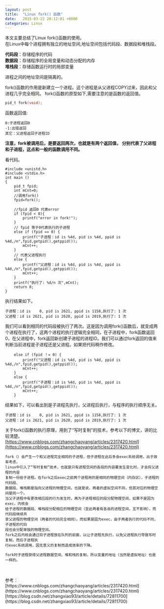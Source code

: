 ```yaml
---
layout: post
title:  "Linux fork() 函数"
date:   2015-03-22 20:12:01 +0800
categories: Linux
---
```

本文主要总结了Linux fork()函数的使用。<br>
在Linux中每个进程拥有独立的地址空间,地址空间包括代码段、数据段和堆栈段。<br>

**代码段**：存储程序的代码<br>
**数据段**：存储程序的全局变量和动态分配的内存<br>
**堆栈段**：存储函数运行时的局部变量<br>

进程之间的地址空间是隔离的。

fork()函数的作用是新建立一个进程。这个进程是从父进程COPY过来，因此和父进程几乎完全相同。
fork()函数的原型如下,需要注意的是函数的返回值。
```c
pid_t fork(void);
```
函数返回值:
```
0:子进程返回0
-1:出错返回
其它：父进程返回子进程ID
```
**注意，fork被调用后，是要返回两次，也就是有两个返回值，**
**分别代表了父进程和子进程，这点和一般的函数调用不同。**

看代码。
```
#include <unistd.h>  
#include <stdio.h>   
int main ()   
{   
    pid_t fpid; 
    int mCnt=0; 
    //调用fork()
    fpid=fork();
 
    //fpid 返回0 代表error
    if (fpid < 0){   
        printf("error in fork!"); 
    }  
    // fpid 等于0代表执行的子进程
    else if (fpid == 0) {  
        printf("子进程：id is %4d, pid is %4d, ppid is %4d,/n",fpid,getpid(),getppid());   
        mCnt++;  
    }  
    // 代表父进程执行
    else {  
        printf("父进程：id is %4d, pid is %4d, ppid is %4d,/n",fpid,getpid(),getppid());   
        mCnt++;  
    }  
    printf("执行了: %d/n 次",mCnt);  
    return 0;     
} 
```
执行结果如下。

```
子进程：id is    0, pid is 2621, ppid is 1158,执行了: 1 次
父进程：id is 2621, pid is 2620, ppid is 2019,执行了: 1 次

```
我们可以看到相同的代码段被执行了两次。这是因为调用fork()函数后，就变成两个进程在执行了，这两个进程的执行逻辑完全相同，在子进程中，fork函数返回0，在父进程中，fork返回新创建子进程的进程ID。我们可以通过fork返回的值来判断当前进程是子进程还是父进程。如果把代码稍作修改。
```
    else if (fpid ！= 0) {  
        printf("父进程：id is %4d, pid is %4d, ppid is %4d,/n",fpid,getpid(),getppid());   
        mCnt++;  
    }  
    else {  
        printf("子进程：id is %4d, pid is %4d, ppid is %4d,/n",fpid,getpid(),getppid());   
        mCnt++;  
    } 
```
结果如下，可以看出到是子进程先执行，父进程后执行，与程序的执行顺序无关。
```
子进程：id is    0, pid is 2621, ppid is 1158,执行了: 1 次
父进程：id is 2621, pid is 2620, ppid is 2019,执行了: 1 次
```
关于fork()函数的执行原理，用到了“写时复制”的技术，参考以下的博文，讲的比较清楚。<br>
[https://www.cnblogs.com/zhangchaoyang/articles/2317420.html](https://www.cnblogs.com/zhangchaoyang/articles/2317420.html)

```
fork（）会产生一个和父进程完全相同的子进程，但子进程在此后多会exec系统调用，出于效率考虑，
linux中引入了“写时复制“技术，也就是只有进程空间的各段的内容要发生变化时，才会将父进程的内容
复制一份给子进程。在fork之后exec之前两个进程用的是相同的物理空间（内存区），子进程的代码段、
数据段、堆栈都是指向父进程的物理空间，也就是说，两者的虚拟空间不同，但其对应的物理空间是同一个。
当父子进程中有更改相应段的行为发生时，再为子进程相应的段分配物理空间，如果不是因为exec，内核会
给子进程的数据段、堆栈段分配相应的物理空间（至此两者有各自的进程空间，互不影响），而代码段继续共
享父进程的物理空间（两者的代码完全相同）。而如果是因为exec，由于两者执行的代码不同，子进程的代码
段也会分配单独的物理空间。
fork之后内核会通过将子进程放在队列的前面，以让子进程先执行，以免父进程执行导致写时复制，而后子进程执
行exec系统调用，因无意义的复制而造成效率的下降。

fork时子进程获得父进程数据空间、堆和栈的复制，所以变量的地址（当然是虚拟地址）也是一样的。
```

<br>
<br>
参考：<br>
[https://www.cnblogs.com/zhangchaoyang/articles/2317420.html](https://www.cnblogs.com/zhangchaoyang/articles/2317420.html)
[https://blog.csdn.net/zhangxiao93/article/details/72811700](https://blog.csdn.net/zhangxiao93/article/details/72811700)
<br>
